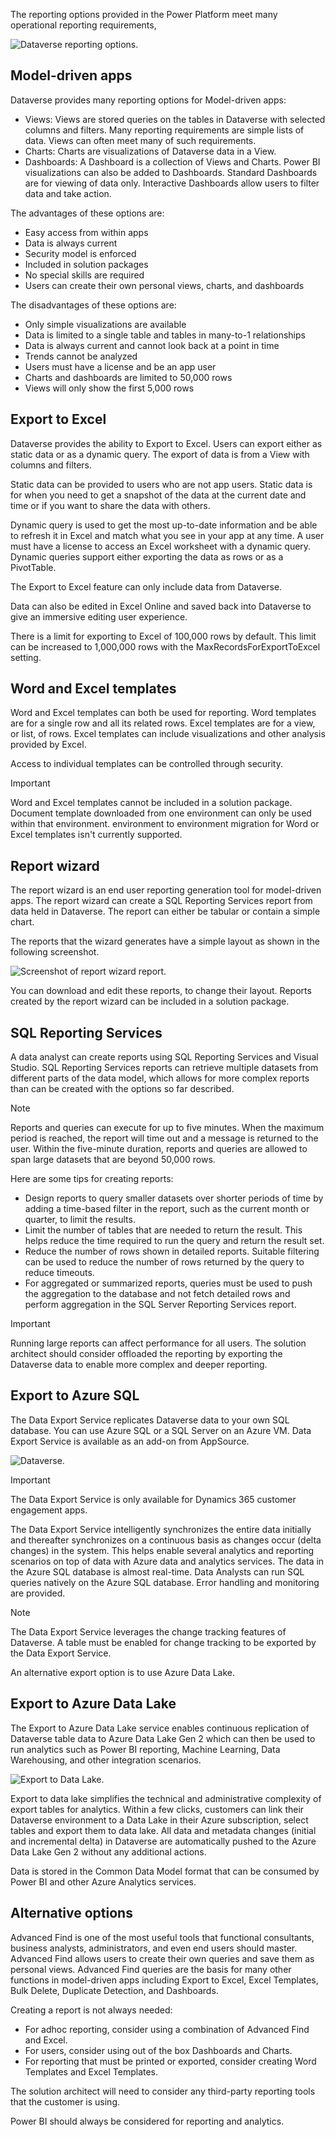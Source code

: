 The reporting options provided in the Power Platform meet many operational reporting requirements,

![Dataverse reporting options.](../media/2-operational-options.png)

## Model-driven apps

Dataverse provides many reporting options for Model-driven apps:

- Views: Views are stored queries on the tables in Dataverse with selected columns and filters. Many reporting requirements are simple lists of data. Views can often meet many of such requirements.
- Charts: Charts are visualizations of Dataverse data in a View.
- Dashboards: A Dashboard is a collection of Views and Charts. Power BI visualizations can also be added to Dashboards. Standard Dashboards are for viewing of data only. Interactive Dashboards allow users to filter data and take action.

The advantages of these options are:

- Easy access from within apps
- Data is always current
- Security model is enforced
- Included in solution packages
- No special skills are required
- Users can create their own personal views, charts, and dashboards

The disadvantages of these options are:

- Only simple visualizations are available
- Data is limited to a single table and tables in many-to-1 relationships
- Data is always current and cannot look back at a point in time
- Trends cannot be analyzed
- Users must have a license and be an app user
- Charts and dashboards are limited to 50,000 rows
- Views will only show the first 5,000 rows

## Export to Excel

Dataverse provides the ability to Export to Excel. Users can export either as static data or as a dynamic query. The export of data is from a View with columns and filters.

Static data can be provided to users who are not app users. Static data is for when you need to get a snapshot of the data at the current date and time or if you want to share the data with others.

Dynamic query is used to get the most up-to-date information and be able to refresh it in Excel and match what you see in your app at any time. A user must have a license to access an Excel worksheet with a dynamic query. Dynamic queries support either exporting the data as rows or as a PivotTable.

The Export to Excel feature can only include data from Dataverse.

Data can also be edited in Excel Online and saved back into Dataverse to give an immersive editing user experience.

There is a limit for exporting to Excel of 100,000 rows by default. This limit can be increased to 1,000,000 rows with the MaxRecordsForExportToExcel setting.

## Word and Excel templates

Word and Excel templates can both be used for reporting. Word templates are for a single row and all its related rows. Excel templates are for a view, or list, of rows. Excel templates can include visualizations and other analysis provided by Excel.

Access to individual templates can be controlled through security.

> [!IMPORTANT]
> Word and Excel templates cannot be included in a solution package. Document template downloaded from one environment can only be used within that environment. environment to environment migration for Word or Excel templates isn't currently supported.

## Report wizard

The report wizard is an end user reporting generation tool for model-driven apps. The report wizard can create a SQL Reporting Services report from data held in Dataverse. The report can either be tabular or contain a simple chart.

The reports that the wizard generates have a simple layout as shown in the following screenshot.

![Screenshot of report wizard report.](../media/2-report-wizard.png)

You can download and edit these reports, to change their layout. Reports created by the report wizard can be included in a solution package.

## SQL Reporting Services

A data analyst can create reports using SQL Reporting Services and Visual Studio. SQL Reporting Services reports can retrieve multiple datasets from different parts of the data model, which allows for more complex reports than can be created with the options so far described.

> [!NOTE]
> Reports and queries can execute for up to five minutes. When the maximum period is reached, the report will time out and a message is returned to the user. Within the five-minute duration, reports and queries are allowed to span large datasets that are beyond 50,000 rows.

Here are some tips for creating reports:

- Design reports to query smaller datasets over shorter periods of time by adding a time-based filter in the report, such as the current month or quarter, to limit the results.
- Limit the number of tables that are needed to return the result. This helps reduce the time required to run the query and return the result set.
- Reduce the number of rows shown in detailed reports. Suitable filtering can be used to reduce the number of rows returned by the query to reduce timeouts.
- For aggregated or summarized reports, queries must be used to push the aggregation to the database and not fetch detailed rows and perform aggregation in the SQL Server Reporting Services report.

> [!IMPORTANT]
> Running large reports can affect performance for all users. The solution architect should consider offloaded the reporting by exporting the Dataverse data to enable more complex and deeper reporting.

## Export to Azure SQL

The Data Export Service replicates Dataverse data to your own SQL database. You can use Azure SQL or a SQL Server on an Azure VM. Data Export Service is available as an add-on from AppSource.

![Dataverse.](../media/2-data-export-service.png)

> [!IMPORTANT]
> The Data Export Service is only available for Dynamics 365 customer engagement apps.

The Data Export Service intelligently synchronizes the entire data initially and thereafter synchronizes on a continuous basis as changes occur (delta changes) in the system. This helps enable several analytics and reporting scenarios on top of data with Azure data and analytics services. The data in the Azure SQL database is almost real-time. Data Analysts can run SQL queries natively on the Azure SQL database. Error handling and monitoring are provided.

> [!NOTE]
> The Data Export Service leverages the change tracking features of Dataverse. A table must be enabled for change tracking to be exported by the Data Export Service.

An alternative export option is to use Azure Data Lake.

## Export to Azure Data Lake

The Export to Azure Data Lake service enables continuous replication of Dataverse table data to Azure Data Lake Gen 2 which can then be used to run analytics such as Power BI reporting, Machine Learning, Data Warehousing, and other integration scenarios.

![Export to Data Lake.](../media/2-export-data-lake.png)

Export to data lake simplifies the technical and administrative complexity of export tables for analytics. Within a few clicks, customers can  link their Dataverse environment to a Data Lake in their Azure subscription, select tables and export them to data lake. All data and metadata changes (initial and incremental delta) in Dataverse are automatically pushed to the Azure Data Lake Gen 2 without any additional actions.

Data is stored in the Common Data Model format that can be consumed by Power BI and other Azure Analytics services.

## Alternative options

Advanced Find is one of the most useful tools that functional consultants, business analysts, administrators, and even end users should master. Advanced Find allows users to create their own queries and save them as personal views. Advanced Find queries are the basis for many other functions in model-driven apps including Export to Excel, Excel Templates, Bulk Delete, Duplicate Detection, and Dashboards.

Creating a report is not always needed:

- For adhoc reporting, consider using a combination of Advanced Find and Excel.
- For users, consider using out of the box Dashboards and Charts.
- For reporting that must be printed or exported, consider creating Word Templates and Excel Templates.

The solution architect will need to consider any third-party reporting tools that the customer is using.

Power BI should always be considered for reporting and analytics.
